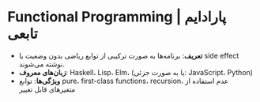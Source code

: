 # Functional Programming | پارادایم تابعی
- **تعریف**: برنامه‌ها به صورت ترکیبی از توابع ریاضی بدون وضعیت یا side effect نوشته می‌شوند.
- **زبان‌های معروف**: Haskell، Lisp، Elm، (یا به صورت جزئی: JavaScript، Python)
- **ویژگی‌ها**: توابع pure، first-class functions، recursion، عدم استفاده از متغیرهای قابل تغییر
